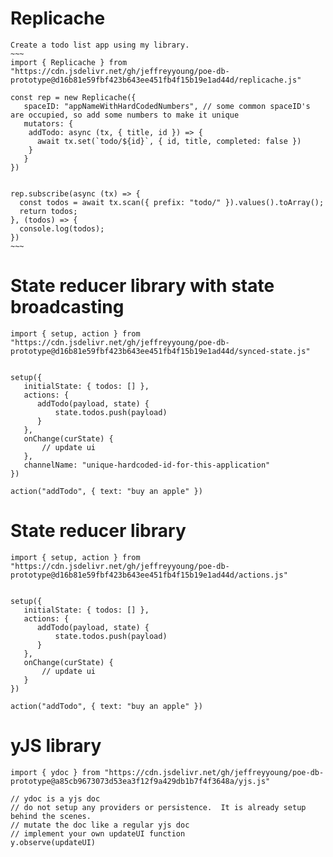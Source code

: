 
# Replicache
~~~~
Create a todo list app using my library.
~~~
import { Replicache } from "https://cdn.jsdelivr.net/gh/jeffreyyoung/poe-db-prototype@d16b81e59fbf423b643ee451fb4f15b19e1ad44d/replicache.js"

const rep = new Replicache({
   spaceID: "appNameWithHardCodedNumbers", // some common spaceID's are occupied, so add some numbers to make it unique
   mutators: {
    addTodo: async (tx, { title, id }) => {
      await tx.set(`todo/${id}`, { id, title, completed: false })
    }
   }
})


rep.subscribe(async (tx) => {
  const todos = await tx.scan({ prefix: "todo/" }).values().toArray();
  return todos;
}, (todos) => {
  console.log(todos);
})
~~~
~~~~

# State reducer library with state broadcasting

~~~~
import { setup, action } from "https://cdn.jsdelivr.net/gh/jeffreyyoung/poe-db-prototype@d16b81e59fbf423b643ee451fb4f15b19e1ad44d/synced-state.js"


setup({
   initialState: { todos: [] },
   actions: {
      addTodo(payload, state) {
          state.todos.push(payload)
      }
   },
   onChange(curState) {
       // update ui
   },
   channelName: "unique-hardcoded-id-for-this-application"
})

action("addTodo", { text: "buy an apple" })
~~~~


# State reducer library

~~~~
import { setup, action } from "https://cdn.jsdelivr.net/gh/jeffreyyoung/poe-db-prototype@d16b81e59fbf423b643ee451fb4f15b19e1ad44d/actions.js"


setup({
   initialState: { todos: [] },
   actions: {
      addTodo(payload, state) {
          state.todos.push(payload)
      }
   },
   onChange(curState) {
       // update ui
   }
})

action("addTodo", { text: "buy an apple" })
~~~~

# yJS library

~~~~
import { ydoc } from "https://cdn.jsdelivr.net/gh/jeffreyyoung/poe-db-prototype@a85cb9673073d53ea3f12f9a429db1b7f4f3648a/yjs.js"

// ydoc is a yjs doc
// do not setup any providers or persistence.  It is already setup behind the scenes.
// mutate the doc like a regular yjs doc
// implement your own updateUI function
y.observe(updateUI)
~~~~
